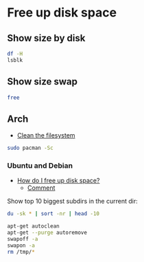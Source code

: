 # Free up disk space

## Show size by disk

```sh
df -H
lsblk
```

## Show size swap

```sh
free
```

## Arch

- [Clean the filesystem](https://wiki.archlinux.org/index.php/System_maintenance#Clean_the_filesystem)

```sh
sudo pacman -Sc
```

### Ubuntu and Debian

- [How do I free up disk space?](https://askubuntu.com/questions/5980/how-do-i-free-up-disk-space)
  - [Comment](https://askubuntu.com/a/6002)

Show top 10 biggest subdirs in the current dir:

```sh
du -sk * | sort -nr | head -10
```

```sh
apt-get autoclean
apt-get --purge autoremove
swapoff -a
swapon -a
rm /tmp/*
```
